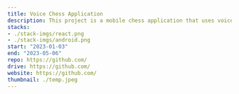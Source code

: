 ```yaml
---
title: Voice Chess Application
description: This project is a mobile chess application that uses voice commands for gameplay, making it accessible for people with visual impairments. Built on react-native, the app utilizes react-native-voice for natural language processing and chessboard.js for the chess engine.
stacks:
- ./stack-imgs/react.png
- ./stack-imgs/android.png
start: "2023-01-03"
end: "2023-05-06"
repo: https://github.com/
drive: https://github.com/
website: https://github.com/
thumbnail: ./temp.jpeg
---
```

